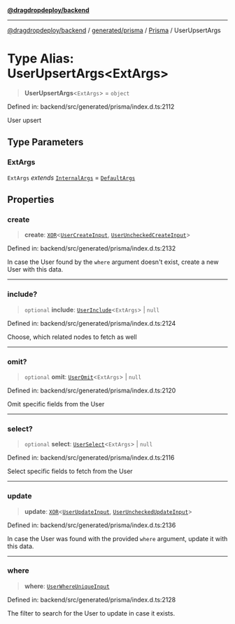 [**@dragdropdeploy/backend**](../../../../../README.md)

***

[@dragdropdeploy/backend](../../../../../README.md) / [generated/prisma](../../../README.md) / [Prisma](../README.md) / UserUpsertArgs

# Type Alias: UserUpsertArgs\<ExtArgs\>

> **UserUpsertArgs**\<`ExtArgs`\> = `object`

Defined in: backend/src/generated/prisma/index.d.ts:2112

User upsert

## Type Parameters

### ExtArgs

`ExtArgs` *extends* [`InternalArgs`](../../../runtime/library/type-aliases/InternalArgs.md) = [`DefaultArgs`](../../../runtime/library/type-aliases/DefaultArgs.md)

## Properties

### create

> **create**: [`XOR`](XOR.md)\<[`UserCreateInput`](UserCreateInput.md), [`UserUncheckedCreateInput`](UserUncheckedCreateInput.md)\>

Defined in: backend/src/generated/prisma/index.d.ts:2132

In case the User found by the `where` argument doesn't exist, create a new User with this data.

***

### include?

> `optional` **include**: [`UserInclude`](UserInclude.md)\<`ExtArgs`\> \| `null`

Defined in: backend/src/generated/prisma/index.d.ts:2124

Choose, which related nodes to fetch as well

***

### omit?

> `optional` **omit**: [`UserOmit`](UserOmit.md)\<`ExtArgs`\> \| `null`

Defined in: backend/src/generated/prisma/index.d.ts:2120

Omit specific fields from the User

***

### select?

> `optional` **select**: [`UserSelect`](UserSelect.md)\<`ExtArgs`\> \| `null`

Defined in: backend/src/generated/prisma/index.d.ts:2116

Select specific fields to fetch from the User

***

### update

> **update**: [`XOR`](XOR.md)\<[`UserUpdateInput`](UserUpdateInput.md), [`UserUncheckedUpdateInput`](UserUncheckedUpdateInput.md)\>

Defined in: backend/src/generated/prisma/index.d.ts:2136

In case the User was found with the provided `where` argument, update it with this data.

***

### where

> **where**: [`UserWhereUniqueInput`](UserWhereUniqueInput.md)

Defined in: backend/src/generated/prisma/index.d.ts:2128

The filter to search for the User to update in case it exists.

